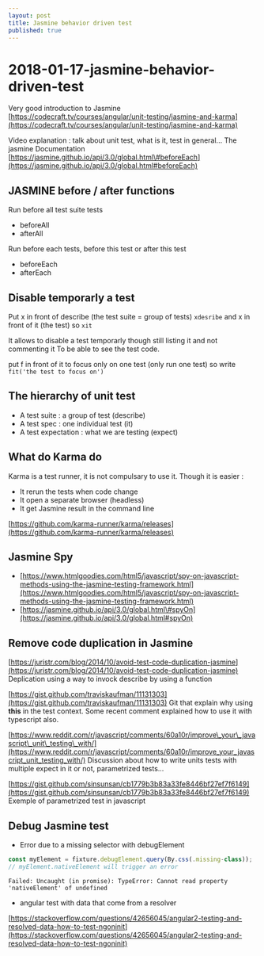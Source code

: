 ```yaml
---
layout: post
title: Jasmine behavior driven test
published: true
---
```


# 2018-01-17-jasmine-behavior-driven-test

Very good introduction to Jasmine [https://codecraft.tv/courses/angular/unit-testing/jasmine-and-karma](https://codecraft.tv/courses/angular/unit-testing/jasmine-and-karma)

Video explanation : talk about unit test, what is it, test in general... The jasmine Documentation [https://jasmine.github.io/api/3.0/global.html\#beforeEach](https://jasmine.github.io/api/3.0/global.html#beforeEach)

## JASMINE before / after functions

Run before all test suite tests

* beforeAll 
* afterAll 

Run before each tests, before this test or after this test

* beforeEach
* afterEach

## Disable temporarly a test

Put x in front of describe \(the test suite = group of tests\) `xdesribe` and x in front of it \(the test\) so `xit`

It allows to disable a test temporarly though still listing it and not commenting it To be able to see the test code.

put f in front of it to focus only on one test \(only run one test\) so write `fit('the test to focus on')`

## The hierarchy of unit test

* A test suite : a group of test \(describe\)
* A test spec : one individual test \(it\)
* A test expectation : what we are testing \(expect\)

## What do Karma do

Karma is a test runner, it is not compulsary to use it. Though it is easier :

* It rerun the tests when code change 
* It open a separate browser \(headless\)
* It get Jasmine result in the command line 

[https://github.com/karma-runner/karma/releases](https://github.com/karma-runner/karma/releases)

## Jasmine Spy

* [https://www.htmlgoodies.com/html5/javascript/spy-on-javascript-methods-using-the-jasmine-testing-framework.html](https://www.htmlgoodies.com/html5/javascript/spy-on-javascript-methods-using-the-jasmine-testing-framework.html)
* [https://jasmine.github.io/api/3.0/global.html\#spyOn](https://jasmine.github.io/api/3.0/global.html#spyOn)

## Remove code duplication in Jasmine

[https://juristr.com/blog/2014/10/avoid-test-code-duplication-jasmine](https://juristr.com/blog/2014/10/avoid-test-code-duplication-jasmine) Deplication using a way to invock describe by using a function

[https://gist.github.com/traviskaufman/11131303](https://gist.github.com/traviskaufman/11131303) Git that explain why using **this** in the test context. Some recent comment explained how to use it with typescript also.

[https://www.reddit.com/r/javascript/comments/60a10r/improve\_your\_javascript\_unit\_testing\_with/](https://www.reddit.com/r/javascript/comments/60a10r/improve_your_javascript_unit_testing_with/) Discussion about how to write units tests with multiple expect in it or not, parametrized tests...

[https://gist.github.com/sinsunsan/cb1779b3b83a33fe8446bf27ef7f6149](https://gist.github.com/sinsunsan/cb1779b3b83a33fe8446bf27ef7f6149) Exemple of parametrized test in javascript

## Debug Jasmine test

* Error due to a missing selector with debugElement 

```javascript
const myElement = fixture.debugElement.query(By.css(.missing-class));
// myElement.nativeElement will trigger an error
```

`Failed: Uncaught (in promise): TypeError: Cannot read property 'nativeElement' of undefined`

* angular test with data that come from a resolver

[https://stackoverflow.com/questions/42656045/angular2-testing-and-resolved-data-how-to-test-ngoninit](https://stackoverflow.com/questions/42656045/angular2-testing-and-resolved-data-how-to-test-ngoninit)

